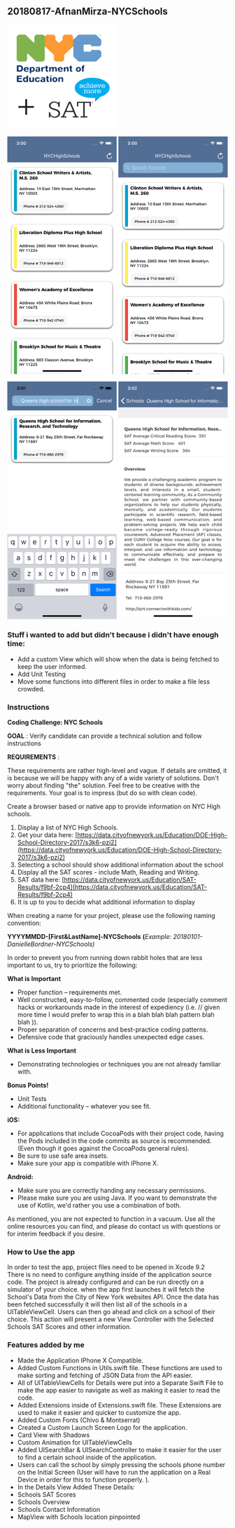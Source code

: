 ## 20180817-AfnanMirza-NYCSchools

<img src="https://raw.githubusercontent.com/afnanm1999/20180817-AfnanMirza-NYCSchools/master/20180817-AfnanMirza-NYCSchools/Supporting%20Files/logo.png" width="250">

<img src="https://raw.githubusercontent.com/afnanm1999/20180817-AfnanMirza-NYCSchools/master/Screenshots/img1.png" width="250"> <img src="https://raw.githubusercontent.com/afnanm1999/20180817-AfnanMirza-NYCSchools/master/Screenshots/img2.png" width="250">

<img src="https://raw.githubusercontent.com/afnanm1999/20180817-AfnanMirza-NYCSchools/master/Screenshots/img3.png" width="250"> <img src="https://raw.githubusercontent.com/afnanm1999/20180817-AfnanMirza-NYCSchools/master/Screenshots/img4.png" width="250">

### Stuff i wanted to add but didn't because i didn't have enough time:

- Add a custom View which will show when the data is being fetched to keep the user informed.
- Add Unit Testing
- Move some functions into different files in order to make a file less crowded.


### Instructions

**Coding Challenge: NYC Schools**

**GOAL** : Verify candidate can provide a technical solution and follow instructions

**REQUIREMENTS** :

These requirements are rather high-level and vague. If details are omitted, it is because we will be happy with any of a wide variety of solutions. Don&#39;t worry about finding &quot;the&quot; solution. Feel free to be creative with the requirements. Your goal is to impress (but do so with clean code).

Create a browser based or native app to provide information on NYC High schools.

1. Display a list of NYC High Schools.
1. Get your data here: [https://data.cityofnewyork.us/Education/DOE-High-School-Directory-2017/s3k6-pzi2](https://data.cityofnewyork.us/Education/DOE-High-School-Directory-2017/s3k6-pzi2)
2. Selecting a school should show additional information about the school
1. Display all the SAT scores - include Math, Reading and Writing.
1. SAT data here: [https://data.cityofnewyork.us/Education/SAT-Results/f9bf-2cp4](https://data.cityofnewyork.us/Education/SAT-Results/f9bf-2cp4)
2. It is up to you to decide what additional information to display

When creating a name for your project, please use the following naming convention:

**YYYYMMDD-[First&amp;LastName]-NYCSchools** **(**_Example: 20180101-DanielleBordner-NYCSchools)_

In order to prevent you from running down rabbit holes that are less important to us, try to prioritize the following:

**What is Important**

- Proper function – requirements met.
- Well constructed, easy-to-follow, commented code (especially comment hacks or workarounds made in the interest of expediency (i.e. // given more time I would prefer to wrap this in a blah blah blah pattern blah blah )).
- Proper separation of concerns and best-practice coding patterns.
- Defensive code that graciously handles unexpected edge cases.

**What is Less Important**

- Demonstrating technologies or techniques you are not already familiar with.

**Bonus Points!**

- Unit Tests
- Additional functionality – whatever you see fit.

**iOS:**

- For applications that include CocoaPods with their project code, having the Pods included in the code commits as source is recommended. (Even though it goes against the CocoaPods general rules).
- Be sure to use safe area insets.
- Make sure your app is compatible with iPhone X.

**Android:**

- Make sure you are correctly handing any necessary permissions.
- Please make sure you are using Java. If you want to demonstrate the use of Kotlin, we&#39;d rather you use a combination of both.

As mentioned, you are not expected to function in a vacuum. Use all the online resources you can find, and please do contact us with questions or for interim feedback if you desire.

### How to Use the app

In order to test the app, project files need to be opened in Xcode 9.2<br/>
There is no need to configure anything inside of the application source code. The project is already configured and can be run directly on a simulator of your choice. when the app first launches it will fetch the School's Data from the City of New York websites API. Once the data has been fetched successfully it will then list all of the schools in a UITableViewCell. Users can then go ahead and click on a school of their choice. This action will present a new View Controller with the Selected Schools SAT Scores and other information.

### Features added by me

- Made the Application IPhone X Compatible.
- Added Custom Functions in Utils.swift file. These functions are used to make sorting and fetching of JSON Data from the API easier.
- All of UITableViewCells for Details were put into a Separate Swift File to make the app easier to navigate as well as making it easier to read the code.
- Added Extensions inside of Extensions.swift file. These Extensions are used to make it easier and quicker to customize the app.
- Added Custom Fonts (Chivo & Montserrat)
- Created a Custom Launch Screen Logo for the application.
- Card View with Shadows
- Custom Animation for UITableViewCells
- Added UISearchBar & UISearchController to make it easier for the user to find a certain school inside of the application.
- Users can call the school by simply pressing the schools phone number on the Initial Screen (User will have to run the application on a Real Device in order for this to function properly. ).
- In the Details View Added These Details:
- Schools SAT Scores
- Schools Overview
- Schools Contact Information
- MapView with Schools location pinpointed


